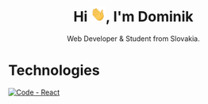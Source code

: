 <h1 align="center">Hi <img src="https://raw.githubusercontent.com/dominikbubu/dominikbubu/master/wave.gif" width="30px" height="30px">, I'm Dominik</h1>
<p align="center">Web Developer & Student from Slovakia.</p>

<h1>Technologies</h1>
<a href="https://"><img src="https://img.shields.io/badge/Code-React-blue?logo=react&logoColor=white" alt="Code - React"></a>



